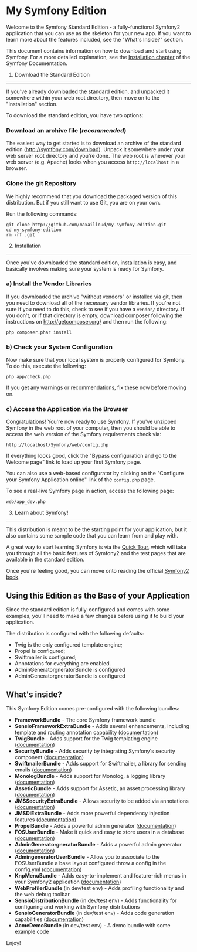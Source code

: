 My Symfony Edition
========================

Welcome to the Symfony Standard Edition - a fully-functional Symfony2
application that you can use as the skeleton for your new app. If you want
to learn more about the features included, see the "What's Inside?" section.

This document contains information on how to download and start using Symfony.
For a more detailed explanation, see the
[Installation chapter](http://symfony.com/doc/current/book/installation.html)
of the Symfony Documentation.

1) Download the Standard Edition
--------------------------------

If you've already downloaded the standard edition, and unpacked it somewhere
within your web root directory, then move on to the "Installation" section.

To download the standard edition, you have two options:

### Download an archive file (*recommended*)

The easiest way to get started is to download an archive of the standard edition
(http://symfony.com/download). Unpack it somewhere under your web server root
directory and you're done. The web root is wherever your web server (e.g. Apache)
looks when you access `http://localhost` in a browser.

### Clone the git Repository

We highly recommend that you download the packaged version of this distribution.
But if you still want to use Git, you are on your own.

Run the following commands:

    git clone http://github.com/maxailloud/my-symfony-edition.git
    cd my-symfony-edition
    rm -rf .git

2) Installation
---------------

Once you've downloaded the standard edition, installation is easy, and basically
involves making sure your system is ready for Symfony.

### a) Install the Vendor Libraries

If you downloaded the archive "without vendors" or installed via git, then
you need to download all of the necessary vendor libraries. If you're not
sure if you need to do this, check to see if you have a ``vendor/`` directory.
If you don't, or if that directory is empty, download composer following the
instructions on http://getcomposer.org/ and then run the following:

    php composer.phar install

### b) Check your System Configuration

Now make sure that your local system is properly configured
for Symfony. To do this, execute the following:

    php app/check.php

If you get any warnings or recommendations, fix these now before moving on.

### c) Access the Application via the Browser

Congratulations! You're now ready to use Symfony. If you've unzipped Symfony
in the web root of your computer, then you should be able to access the
web version of the Symfony requirements check via:

    http://localhost/Symfony/web/config.php

If everything looks good, click the "Bypass configuration and go to the Welcome page"
link to load up your first Symfony page.

You can also use a web-based configurator by clicking on the "Configure your
Symfony Application online" link of the ``config.php`` page.

To see a real-live Symfony page in action, access the following page:

    web/app_dev.php

3) Learn about Symfony!
-----------------------

This distribution is meant to be the starting point for your application,
but it also contains some sample code that you can learn from and play with.

A great way to start learning Symfony is via the [Quick Tour](http://symfony.com/doc/current/quick_tour/the_big_picture.html),
which will take you through all the basic features of Symfony2 and the test
pages that are available in the standard edition.

Once you're feeling good, you can move onto reading the official
[Symfony2 book](http://symfony.com/doc/current/).

Using this Edition as the Base of your Application
--------------------------------------------------

Since the standard edition is fully-configured and comes with some examples,
you'll need to make a few changes before using it to build your application.

The distribution is configured with the following defaults:

* Twig is the only configured template engine;
* Propel is configured;
* Swiftmailer is configured;
* Annotations for everything are enabled.
* AdminGeneratorgneratorBundle is configured
* AdminGeneratorgneratorBundle is configured

What's inside?
---------------

This Symfony Edition comes pre-configured with the following bundles:

* **FrameworkBundle** - The core Symfony framework bundle
* **SensioFrameworkExtraBundle** - Adds several enhancements, including template
  and routing annotation capability ([documentation](http://symfony.com/doc/current/bundles/SensioFrameworkExtraBundle/index.html))
* **TwigBundle** - Adds support for the Twig templating engine
  ([documentation](http://symfony.com/doc/current/book/templating.html))
* **SecurityBundle** - Adds security by integrating Symfony's security component
  ([documentation](http://symfony.com/doc/current/book/security.html))
* **SwiftmailerBundle** - Adds support for Swiftmailer, a library for sending emails
  ([documentation](http://symfony.com/doc/2.0/cookbook/email.html))
* **MonologBundle** - Adds support for Monolog, a logging library
  ([documentation](http://symfony.com/doc/2.0/cookbook/logging/monolog.html))
* **AsseticBundle** - Adds support for Assetic, an asset processing library
  ([documentation](http://symfony.com/doc/2.0/cookbook/assetic/asset_management.html))
* **JMSSecurityExtraBundle** - Allows security to be added via annotations
  ([documentation](http://jmsyst.com/bundles/JMSSecurityExtraBundle/1.1))
* **JMSDiExtraBundle** - Adds more powerful dependency injection features 
  ([documentation](http://jmsyst.com/bundles/JMSDiExtraBundle/1.0))
* **PropelBundle** - Adds a powerful admin generator
  ([documentation](https://github.com/propelorm/PropelBundle/blob/1.1/Resources/doc/index.markdown))
* **FOSUserBundle** - Make it quick and easy to store users in a database
  ([documentation](https://github.com/FriendsOfSymfony/FOSUserBundle/blob/master/Resources/doc/index.md))
* **AdminGeneratorgneratorBundle** - Adds a powerful admin generator
  ([documentation](http://symfony2admingenerator.org/))
* **AdmingeneratorUserBundle** - Allow you to associate to the FOSUserBundle a base layout configured throw a config in the config.yml
  ([documentation](https://github.com/cedriclombardot/AdmingeneratorUserBundle))
* **KnpMenuBundle** - Adds easy-to-implement and feature-rich menus in your Symfony2 application
  ([documentation](https://github.com/KnpLabs/KnpMenuBundle/blob/master/Resources/doc/index.md))
* **WebProfilerBundle** (in dev/test env) - Adds profiling functionality and
  the web debug toolbar
* **SensioDistributionBundle** (in dev/test env) - Adds functionality for configuring
  and working with Symfony distributions
* **SensioGeneratorBundle** (in dev/test env) - Adds code generation capabilities
  ([documentation](http://symfony.com/doc/current/bundles/SensioGeneratorBundle/index.html))
* **AcmeDemoBundle** (in dev/test env) - A demo bundle with some example code

Enjoy!
